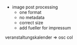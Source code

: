 - image post processing
  - one format
  - no metadata
  - correct size
  - add fueller for impressum

veranstaltungskalender => osc col
